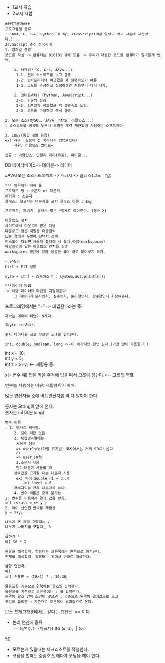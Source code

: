 - 1교시 자습
- 2교시 시험

```
###IT용어###  
프로그램밍 종류  
: JAVA, C, C++, Python, Ruby, JavaScript(얘만 알아도 먹고 사는데 지장없다.)...
JavaScript 춘추 전국시대
1. 컴파일 종류  
코드를 작성 -> 컴퓨터는 010101 밖에 모름 -> 우리가 작성한 코드를 컴퓨터가 알아듣게 번역.

    1. 컴파일? (C, C++, JAVA...)
     1-1. 전체 소스코드를 보고 실행
     1-2. 인터프리터와 비교했을 때 실행속도가 빠름.
     1-3. 코드를 수정하고 실행하려면 처음부터 다시 시작.

    2. 인터프리터? (Python, JavaScript...)
     2-1. 한줄씩 실행
     2-2. 컴파일과 비교했을 때 실행속도 느림.
     2-3. 코드를 수정하고 즉시 실행.

2. 오픈 소스(MySQL, JAVA, http, 이클립스...)  
: 소스코드를 공개해 누구나 특별한 제약 제한없이 사용하는 소프트웨어

3. IDE?(통합 개발 환경)  
ex) 사수: 길동아 전 회사에서 IDE뭐섰니?
    사원: 이클립스 썼어요~

종류 : 이클립스, 인텔리 제이(유료), 파이참...
```

DB
데이터베이스-> 테이블-> 데이터

JAVA(오픈 소스)
프로젝트 -> 패키지 -> 클래스(코드 파일)  
```
*** 암묵적인 자바 룰
프로젝트 명 : 소문자 or 대문자  
패키지 : 소문자  
클래스: 첫글자는 대문자를 쓰자 클래스 이름 : Emp

프로젝트, 패키지, 클래스 명은 *명사로 해야한다. (동사 X)
```
```
이클립스 설치
사이트에서 다운로드 받은 다음  
다운로드 받은 파일을 더블클릭  
뜨는 창에서 두번째 선택지 선택  
인스톨이 다되면 사용자 폴더에 새 폴더 생성(workspaces)  
바탕회면에 있는 이클립스 런처를 실행  
workspaces 공간에 방금 생성한 폴더 경로 붙여넣기 하기.
```
```
- 단축키  
Ctrl + F11 실행

syso + ctrl + 스페이스바 : system.out.println();
```
```
***데이터 타입  
-> 해당 데이터의 타입을 지정해준다.
    그 데이터가 문자인지, 실수인지, 논리형인지, 정수형인지 지정해준다.
```

프로그래밍에서는 "=" <- 대입한다라는 뜻.
```
자바는 데이터 타입이 9개다.

1byte -> 8bit.

숫자 데이터를 쓰고 싶으면 int를 입력한다.

int, double, boolean, long <--이 네가지만 알면 된다.(가장 많이 사용한다.)
```

int x = 10;  
int y = 5;  
int z = x+y; <-- 재활용 중.

x는 변수
예) 밥을 먹을 주걱에 밥을 떠서 그릇에 담는다.<-- 그릇의 역할.

변수를 사용하는 이유: 재활용하기 위해.

많은 연산자들 중에 비트연산자를 싹 다 알아야 한다.

문자는 String이 앞에 온다.  
숫자는 int(혹은 long)

```
변수 이름  
: 1. 명사로 써야함.  
    2. 길이 제한 없음  
    3. 복합명사일때는   
     사용자 정보  
     => userInfo(카멜 표기법) 회사에서는 거의 90%가 쓴다.  
     or  
     => user_info  
     3.소문자 사용  
     단) 대문자 사용할 때  
    상수값을 표기할 때는 대문자 사용  
     ex) 파이 double PI = 3.14  
        int level = 6  
    정해져있는 값은 대문자로 쓴다.  
    4. 변수 이름은 중복 불가능
1. 변수를 이용해서 결과 값을 받음.
int result = x+ y ;
2. 이미 선언된 변수를 재활용
y = x+y;

나누기 몫 값을 구할때는 /  
나누기 나머지를 구할때는 %

곱하기 *  
예) 10 * 2
```
```
한줄을 해석할때, 컴퓨터는 오른쪽에서 왼쪽으로 해석한다.  
전체를 해석할때, 컴퓨터는 위에서 아래로 해석한다.
```

```
삼항 연산자.
예)  
int 손흥민 = (10>4) ? : 10:30;  

물음표를 기준으로 왼쪽에는 괄호를 입력한다.  
물음표를 기준으로 오른쪽에는 : 를 입력한다.  
왼쪽에 괄호 안에 조건이 맞으면 : 기준으로 왼쪽이 결과값으로 오고  
조건이 틀리면 : 기준으로 오른쪽이 결과값으로 온다.
```

모든 프래그래밍에서는 같다는 표현은 '=='이다.

- 논리 연산자 종류  
== (같다), != (다르다) && (and), || (or)
 
팁)  
- 모르는게 있을때는 체크리스트를 작성한다.  
- 코딩을 할때는 중괄호 안에다가 코딩을 해야 한다.

